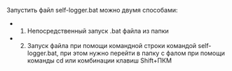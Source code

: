 Запустить файл self-logger.bat можно двумя способами:
* 1) Непосредственный запуск .bat файла из папки
* 2) Запуск файла при помощи командной строки командой self-logger.bat, при этом нужно перейти в папку с фалом при помощи команды cd или комбинации клавиш Shift+ПКМ